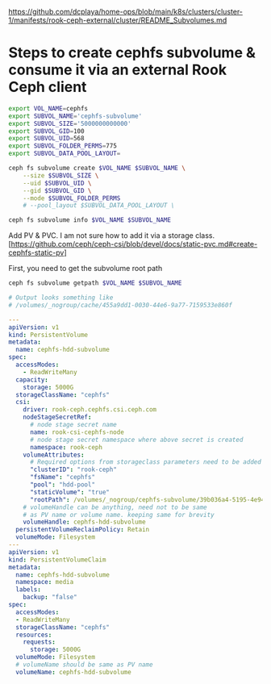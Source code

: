 https://github.com/dcplaya/home-ops/blob/main/k8s/clusters/cluster-1/manifests/rook-ceph-external/cluster/README_Subvolumes.md

# Steps to create cephfs subvolume & consume it via an external Rook Ceph client

```bash
export VOL_NAME=cephfs
export SUBVOL_NAME='cephfs-subvolume'
export SUBVOL_SIZE='5000000000000'
export SUBVOL_GID=100
export SUBVOL_UID=568
export SUBVOL_FOLDER_PERMS=775
export SUBVOL_DATA_POOL_LAYOUT=

ceph fs subvolume create $VOL_NAME $SUBVOL_NAME \
    --size $SUBVOL_SIZE \
    --uid $SUBVOL_UID \
    --gid $SUBVOL_GID \
    --mode $SUBVOL_FOLDER_PERMS
    # --pool_layout $SUBVOL_DATA_POOL_LAYOUT \

ceph fs subvolume info $VOL_NAME $SUBVOL_NAME

```

Add PV & PVC. I am not sure how to add it via a storage class.
[https://github.com/ceph/ceph-csi/blob/devel/docs/static-pvc.md#create-cephfs-static-pv]

First, you need to get the subvolume root path

```bash
ceph fs subvolume getpath $VOL_NAME $SUBVOL_NAME

# Output looks something like
# /volumes/_nogroup/cache/455a9dd1-0030-44e6-9a77-7159533e860f
```

```yaml
---
apiVersion: v1
kind: PersistentVolume
metadata:
  name: cephfs-hdd-subvolume
spec:
  accessModes:
    - ReadWriteMany
  capacity:
    storage: 5000G
  storageClassName: "cephfs"
  csi:
    driver: rook-ceph.cephfs.csi.ceph.com
    nodeStageSecretRef:
      # node stage secret name
      name: rook-csi-cephfs-node
      # node stage secret namespace where above secret is created
      namespace: rook-ceph
    volumeAttributes:
      # Required options from storageclass parameters need to be added in volumeAttributes
      "clusterID": "rook-ceph"
      "fsName": "cephfs"
      "pool": "hdd-pool"
      "staticVolume": "true"
      "rootPath": /volumes/_nogroup/cephfs-subvolume/39b036a4-5195-4e94-9953-6d7558eda45b
    # volumeHandle can be anything, need not to be same
    # as PV name or volume name. keeping same for brevity
    volumeHandle: cephfs-hdd-subvolume
  persistentVolumeReclaimPolicy: Retain
  volumeMode: Filesystem
---
apiVersion: v1
kind: PersistentVolumeClaim
metadata:
  name: cephfs-hdd-subvolume
  namespace: media
  labels:
    backup: "false"
spec:
  accessModes:
  - ReadWriteMany
  storageClassName: "cephfs"
  resources:
    requests:
      storage: 5000G
  volumeMode: Filesystem
  # volumeName should be same as PV name
  volumeName: cephfs-hdd-subvolume
```
